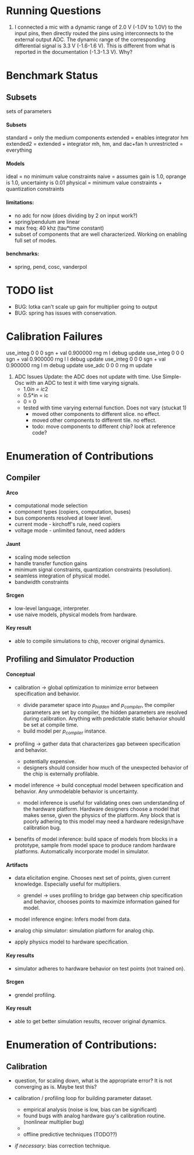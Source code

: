 # Running Questions

1. I connected a mic with a dynamic range of 2.0 V (-1.0V to 1.0V) to the input pins, then directly routed the pins using interconnects to the external output ADC. The dynamic range of the corresponding differential signal is 3.3 V (-1.6-1.6 V). This is different from what is reported in the documentation (-1.3-1.3 V). Why? 

# Benchmark Status

## Subsets

sets of parameters

#### Subsets
standard = only the medium components
extended = enables integrator hm
extended2 = extended + integrator mh, hm, and dac+fan h
unrestricted = everything

#### Models 
ideal = no minimum value constraints
naive = assumes gain is 1.0, oprange is 1.0, uncertainty is 0.01 
physical = minimum value constraints + quantization constraints

#### limitations:
- no adc for now (does dividing by 2 on input work?)
- spring/pendulum are linear
- max freq: 40 khz (tau*time constant)
- subset of components that are well characterized. Working on enabling full set of modes.

#### benchmarks:
- spring, pend, cosc, vanderpol


# TODO list

- BUG: lotka can't scale up gain for multiplier going to output
- BUG: spring has issues with conservation.

# Calibration Failures

use_integ 0 0 0 sgn + val 0.900000 rng m l debug update
use_integ 0 0 0 sgn + val 0.900000 rng l l debug update
use_integ 0 0 0 sgn + val 0.900000 rng l m debug update
use_adc 0 0 0 rng m update



1. ADC Issues Update: the ADC does not update with time. Use Simple-Osc with an ADC to test it with time varying signals.
   - 1.0*in = ic*2
   - 0.5*in = ic
   - 0 = 0
   - tested with time varying external function. Does not vary (stuckat 1)
     - moved other components to different slice. no effect.
     - moved other components to different tile. no effect.
     - todo: move components to different chip? look at reference code?
 
# Enumeration of Contributions

## Compiler

#### Arco
- computational mode selection
- component types (copiers, computation, buses)
- bus components resolved at lower level.
- current mode - kirchoff's rule, need copiers
- voltage mode - unlimited fanout, need adders

#### Jaunt
- scaling mode selection
- handle transfer function gains
- minimum signal constraints, quantization constraints (resolution).
- seamless integration of physical model.
- bandwidth constraints

#### Srcgen
- low-level language, interpreter.
- use naive models, physical models from hardware.

#### Key result
- able to compile simulations to chip, recover original dynamics.

## Profiling and Simulator Production

#### Conceptual

- calibration -> global optimization to minimize error between specification and behavior.
   - divide parameter space into $p_{hidden}$ and $p_{compiler}$, the compiler parameters are set by compiler, the hidden parameters are resolved during calibration. Anything with predictable static behavior should be set at compile time.
   - build model per $p_{compiler}$ instance.
   
- profiling -> gather data that characterizes gap between specification and behavior.
   - potentially expensive.
   - designers should consider how much of the unexpected behavior of the chip is externally profilable. 
   
- model inference -> build conceptual model between specification and behavior. Any unmodelable behavior is uncertainty.
   - model inference is useful for validating ones own understanding of the hardware platform. Hardware designers choose a model that makes sense, given the physics of the platform. Any block that is poorly adhering to this model may need a hardware redesign/have calibration bug.

- benefits of model inference: build space of models from blocks in a prototype, sample from model space to produce random hardware platforms. Automatically incorporate model in simulator.

#### Artifacts

- data elicitation engine. Chooses next set of points, given current knowledge. Especially useful for multipliers.
     - grendel -> uses profiling to bridge gap between chip specification and behavior, chooses points to maximize information gained for model.

- model inference engine: Infers model from data.

- analog chip simulator: simulation platform for analog chip.

- apply physics model to hardware specification.

#### Key results

- simulator adheres to hardware behavior on test points (not trained on).


#### Srcgen
- grendel profiling.

#### Key result
- able to get better simulation results, recover original dynamics.

# Enumeration of Contributions:

## Calibration

 - question, for scaling down, what is the appropriate error? It is not converging as is. Maybe test this?

 - calibration / profiling loop for building parameter dataset.
   - empirical analysis (noise is low, bias can be significant)
   - found bugs with analog hardware guy's calibration routine. (nonlinear multiplier bug)
   - 
   - offline predictive techniques (TODO??)
   
 - *if necessary*: bias correction technique. 
